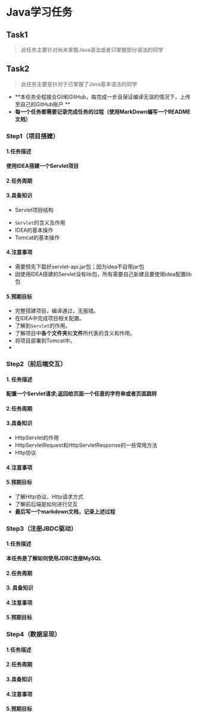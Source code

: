 # Java学习任务

## Task1

> 此任务主要针对尚未掌握Java语法或者只掌握部分语法的同学





## Task2

> 此任务主要是针对于已掌握了Java基本语法的同学

* **本任务全程接合Git和GitHub，每完成一步且保证编译无误的情况下，上传至自己的GitHub账户 ** 
* **每一个任务都需要记录完成任务的过程（使用MarkDown编写一个README文档）** 

### Step1（项目搭建）

#### 1.任务描述

**使用IDEA搭建一个Servlet项目**

#### 2.任务周期



#### 3.具备知识

* Servlet项目结构

- `Servlet`的含义及作用
- IDEA的基本操作
- Tomcat的基本操作

#### 4.注意事项

- 需要预先下载好servlet-api.jar包；因为idea不自带jar包
- 因使用IDEA搭建的Servlet没有lib包，所有需要自己新建且要使用idea配置lib包

#### 5.预期目标

* 完整搭建项目，编译通过，无报错。
* 在IDEA中完成项目相关配置。
* 了解到`Servlet`的作用。
* 了解项目中**各个文件夹**和**文件**所代表的含义和作用。
* 将项目部署到Tomcat中。
* ​

### Step2（前后端交互）

#### 1. 任务描述

**配置一个Servlet请求;返回给页面一个任意的字符串或者页面跳转**

#### 2.任务周期

#### 3.具备知识

* HttpServlet的作用
* HttpServletRequest和HttpServletResponse的一些常用方法
* Http协议

#### 4.注意事项



#### 5.预期目标

* 了解Http协议、Http请求方式
* 了解前后端是如何进行交互
* **最后写一个markdown文档，记录上述过程** 

### Step3（注册JBDC驱动）

#### 1.任务描述

**本任务是了解如何使用JDBC连接MySQL**

#### 2.任务周期



#### 3. 具备知识

#### 4.注意事项

#### 5.预期目标

### Step4（数据呈现）

#### 1.任务描述

#### 2.任务周期

#### 3.具备知识

#### 4.注意事项

#### 5.预期目标



















